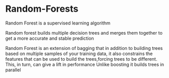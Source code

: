 # Random-Forests
Random Forest is a supervised learning algorithm

Random forest builds multiple decision trees and merges them together to get a more accurate and stable prediction

Random Forest is an extension of bagging that in addition to building trees based on multiple samples of your training data, it also constrains the features that can be used to build the trees,forcing trees to be different. 
This, in turn, can give a lift in performance 
Unlike boosting it builds trees in parallel
